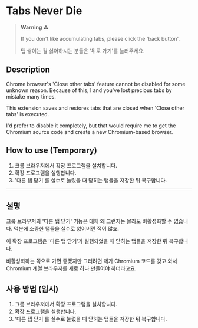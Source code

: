 # Tabs Never Die
> **Warning ⚠**
>
> If you don't like accumulating tabs, please click the 'back button'.
>
> 탭 쌓이는 걸 싫어하시는 분들은 '뒤로 가기'를 눌러주세요.
>
## Description
Chrome browser's 'Close other tabs' feature cannot be disabled for some unknown reason. Because of this, I and you've lost precious tabs by mistake many times.

This extension saves and restores tabs that are closed when 'Close other tabs' is executed.

I'd prefer to disable it completely, but that would require me to get the Chromium source code and create a new Chromium-based browser.

## How to use (Temporary)

1. 크롬 브라우저에서 확장 프로그램을 설치합니다.
2. 확장 프로그램을 실행합니다.
3. '다른 탭 닫기'를 실수로 눌렀을 때 닫히는 탭들을 저장한 뒤 복구합니다.


---
## 설명

크롬 브라우저의 '다른 탭 닫기' 기능은 대체 왜 그런지는 몰라도 비활성화할 수 없습니다. 덕분에 소중한 탭들을 실수로 잃어버린 적이 많죠.

이 확장 프로그램은 '다른 탭 닫기'가 실행되었을 때 닫히는 탭들을 저장한 뒤 복구합니다.

비활성화하는 쪽으로 가면 좋겠지만 그러려면 제가 Chromium 코드를 갖고 와서 Chromium 계열 브라우저를 새로 하나 만들어야 하더라고요.



## 사용 방법 (임시)

1. 크롬 브라우저에서 확장 프로그램을 설치합니다.
2. 확장 프로그램을 실행합니다.
3. '다른 탭 닫기'를 실수로 눌렀을 때 닫히는 탭들을 저장한 뒤 복구합니다.